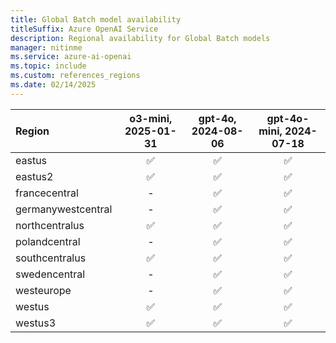 ```yaml
---
title: Global Batch model availability
titleSuffix: Azure OpenAI Service
description: Regional availability for Global Batch models
manager: nitinme
ms.service: azure-ai-openai
ms.topic: include
ms.custom: references_regions
ms.date: 02/14/2025
---
```



| **Region**     | **o3-mini**, **2025-01-31**   | **gpt-4o**, **2024-08-06**   | **gpt-4o-mini**, **2024-07-18**   |
|:-------------------|:---------------------------:|:--------------------------:|:-------------------------------:|
| eastus             | ✅                        | ✅                       | ✅                            |
| eastus2            | ✅                        | ✅                       | ✅                            |
| francecentral      | -                       | ✅                       | ✅                            |
| germanywestcentral | -                       | ✅                       | ✅                            |
| northcentralus     | ✅                        | ✅                       | ✅                            |
| polandcentral      | -                       | ✅                       | ✅                            |
| southcentralus     | ✅                        | ✅                       | ✅                            |
| swedencentral      | -                       | ✅                       | ✅                            |
| westeurope         | -                       | ✅                       | ✅                            |
| westus             | ✅                        | ✅                       | ✅                            |
| westus3            | ✅                        | ✅                       | ✅                            |